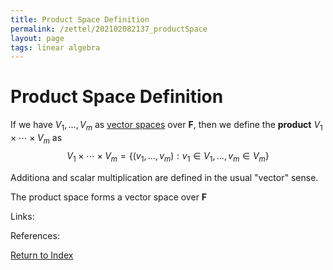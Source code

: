```yaml
---
title: Product Space Definition
permalink: /zettel/202102082137_productSpace
layout: page
tags: linear algebra
---
```

# Product Space Definition

If we have $V_1, \ldots, V_m$ as [vector spaces](202102061359_vectorSpaceDefinition) over $\mathbf{F}$, then we define the **product** 
$V_1 \times \cdots \times V_m$ as
$$
V_1 \times \cdots \times V_m = \{ (v_1, \ldots, v_m) : v_1 \in V_1, \ldots, v_m \in V_m \}
$$

Additiona and scalar multiplication are defined in the usual "vector" sense.

The product space forms a vector space over $\mathbf{F}$

Links: 

References: 

[Return to Index](index)